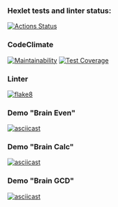 ### Hexlet tests and linter status:
[![Actions Status](https://github.com/meet39/python-project-lvl1/workflows/hexlet-check/badge.svg)](https://github.com/meet39/python-project-lvl1/actions)
### CodeClimate
[![Maintainability](https://api.codeclimate.com/v1/badges/750700d9b14a6ec3647c/maintainability)](https://codeclimate.com/github/meet39/python-project-lvl1/maintainability)
[![Test Coverage](https://api.codeclimate.com/v1/badges/750700d9b14a6ec3647c/test_coverage)](https://codeclimate.com/github/meet39/python-project-lvl1/test_coverage)

### Linter
[![flake8](https://github.com/meet39/python-project-lvl1/actions/workflows/flake8.yml/badge.svg)](https://github.com/meet39/python-project-lvl1/actions/workflows/flake8.yml)

### Demo "Brain Even" 
[![asciicast](https://asciinema.org/a/qwfWhhhtOuPbCTHLpvbyF5fsi.svg)](https://asciinema.org/a/qwfWhhhtOuPbCTHLpvbyF5fsi)

### Demo "Brain Calc"
[![asciicast](https://asciinema.org/a/ZYeQCO2lLa0p2aneamFiyEPNu.svg)](https://asciinema.org/a/ZYeQCO2lLa0p2aneamFiyEPNu)

### Demo "Brain GCD"
[![asciicast](https://asciinema.org/a/RJYFguepMlSPuCigfTbzxL2zS.svg)](https://asciinema.org/a/RJYFguepMlSPuCigfTbzxL2zS)
